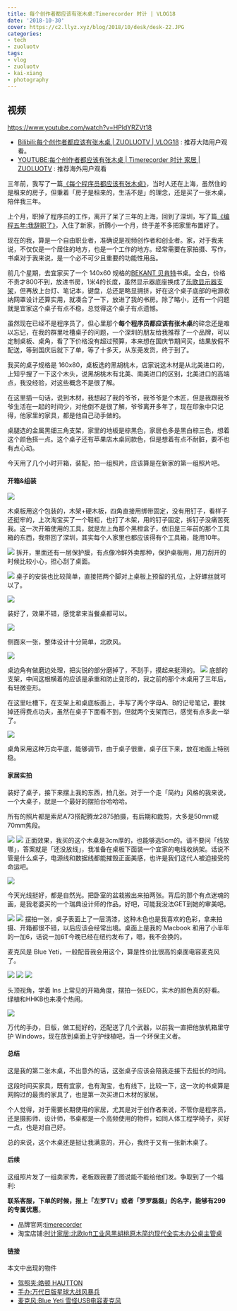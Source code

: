 ```yaml
---
title: 每个创作者都应该有张木桌:Timerecorder 时计 | VLOG18
date: '2018-10-30'
cover: https://c2.llyz.xyz/blog/2018/10/desk/desk-22.JPG
categories:
- tech
- zuoluotv
tags:
- vlog
- zuoluotv
- kai-xiang
- photography
---
```


## 视频

https://www.youtube.com/watch?v=HPldYRZVt18

- [Bilibili:每个创作者都应该有张木桌 | ZUOLUOTV | VLOG18](https://www.bilibili.com/video/av35302187/#reply1166442270) : 推荐大陆用户观看。
- [YOUTUBE:每个创作者都应该有张木桌 | Timerecorder 时计 家居 | ZUOLUOTV](https://www.youtube.com/watch?v=HPldYRZVt18) : 推荐海外用户观看

三年前，我写了一篇[《每个程序员都应该有张木桌》](https://luolei.org/desk-setup-2015/)，当时人还在上海，虽然住的是租来的房子，但秉着「房子是租来的，生活不是」的理念，还是买了一张木桌，陪伴我三年。

上个月，职掉了程序员的工作，离开了呆了三年的上海，回到了深圳，写了篇[《编程五年:我辞职了》](https://luolei.org/new-journey/)，入住了新家，折腾小一个月，终于差不多把家里布置好了。

现在的我，算是一个自由职业者，准确说是视频创作者和创业者。家，对于我来说，不仅仅是一个居住的地方，也是一个工作的地方。经常需要在家拍摄、写作，书桌对于我来说，是一个必不可少且重要的功能性用品。

前几个星期，去宜家买了一个 140x60 规格的[BEKANT 贝肯特](https://www.ikea.cn/cn/zh/catalog/products/S09282670/)书桌。全白，价格不贵才800不到，放进书房，1米4的长度，虽然显示器底座换成了[乐歌显示器支架](https://zuoluo.tv/loctek-d7a)，但再放上台灯、笔记本，键盘，总还是略显拥挤，好在这个桌子底部的电源收纳网罩设计还算实用，就凑合了一下，放进了我的书房。除了略小，还有一个问题就是宜家这个桌子有点不稳，总觉得这个桌子有点遗憾。

虽然现在已经不是程序员了，但心里那个**每个程序员都应该有张木桌**的碎念还是难以忘记，在我的群里吐槽桌子的问题，一个深圳的朋友给我推荐了一个品牌，可以定制桌板、桌角，看了下价格没有超过预算，本来想在国庆节期间买，结果放假不配送，等到国庆后就下了单，等了十多天，从东莞发货，终于到了。

我买的桌子规格是 160x80，桌板选的黑胡桃木，店家说这木材是从北美进口的，上知乎搜了一下这个木头，说黑胡桃木有北美、南美进口的区别，北美进口的高端点，我没经验，对这些概念不是很了解。

在这里插一句话，说到木材，我想起了我的爷爷，我爷爷是个木匠，但是我跟我爷爷生活在一起的时间少，对他倒不是很了解，爷爷离开多年了，现在印象中只记得，他家里的家具，都是他自己动手做的。

桌腿选的金属黑细三角支架，家里的地板是棕黑色，家居也多是黑白棕三色，想着这个颜色搭一点。这个桌子还有苹果店木桌同款色，但是想着有点不耐脏，要不也有点心动。

今天用了几个小时开箱，装配，拍一组照片，应该算是在新家的第一组照片吧。

#### 开箱&组装

![](https://c2.llyz.xyz/blog/2018/10/desk/desk-22.JPG)

木桌板用这个包装的，木架+硬木板，四角直接用绑带固定，没有用钉子，看样子还挺牢的，上次淘宝买了一个鞋柜，也打了木架，用的钉子固定，拆钉子没痛苦死我。这一次开箱使用的工具，就是左上角那个黑橙盒子，依旧是三年前的那个工具箱的东西，我带回了深圳，其实每个人家里也都应该得有个工具箱，能用10年。

![](https://c2.llyz.xyz/blog/2018/10/desk/desk-25.JPG) 拆开，里面还有一层保护膜，有点像冷鲜外卖那种，保护桌板用，用刀刮开的时候比较小心，担心刮了桌面。

![](https://c2.llyz.xyz/blog/2018/10/desk/desk-24.JPG) 桌子的安装也比较简单，直接把两个脚对上桌板上预留的孔位，上好螺丝就可以了。

![](https://c2.llyz.xyz/blog/2018/10/desk/desk-4.JPG)

装好了，效果不错，感觉拿来当餐桌都可以。

![](https://c2.llyz.xyz/blog/2018/10/desk/desk-3.JPG)

侧面来一张，整体设计十分简单，北欧风。

![](https://c2.llyz.xyz/blog/2018/10/desk/desk-5.JPG)

桌边角有做磨边处理，把尖锐的部分磨掉了，不刮手，摸起来挺滑的。 ![](https://c2.llyz.xyz/blog/2018/10/desk/desk-14.JPG) 底部的支架，中间这根横着的应该是承重和防止变形的，我之前的那个木桌用了三年后，有轻微变形。

在这里吐槽下，在支架上和桌底板面上，手写了两个字母A、B的记号笔记，要抹掉还得费点功夫，虽然在桌子下面看不到，但就两个支架而已，感觉有点多此一举了。

![](https://c2.llyz.xyz/blog/2018/10/desk/desk-13.JPG)

桌角采用这种万向平底，能够调节，由于桌子很重，桌子压下来，放在地面上特别稳。

#### 家居实拍

装好了桌子，接下来摆上我的东西，拍几张。对于一个走「简约」风格的我来说，一个大桌子，就是一个最好的摆拍台哈哈哈。

所有的照片都是索尼A73搭配腾龙2875拍摄，有后期和裁剪，大多是50mm或70mm焦段。

![](https://c2.llyz.xyz/blog/2018/10/desk/desk-21.JPG) ![](https://c2.llyz.xyz/blog/2018/10/desk/desk-8.JPG) 正面效果，我买的这个木桌是3cm厚的，也能够选5cm的。请不要问「线放哪」，答案就是「还没放线」，我准备在桌板下面装一个宜家的电线收纳架。话说不管是什么桌子，电源线和数据线都能摧毁正面美感，也许是我们这代人被迫接受的命运吧。

![](https://c2.llyz.xyz/blog/2018/10/desk/desk-19.JPG)

今天光线挺好，都是自然光。把卧室的盆栽搬出来拍两张。背后的那个有点迷魂的画，是我老婆买的一个瑞典设计师的作品，好吧，可能我没法GET到她的审美吧。

![](https://c2.llyz.xyz/blog/2018/10/desk/desk-12.JPG) ![](https://c2.llyz.xyz/blog/2018/10/desk/desk-1.JPG) 摆拍一张，桌子表面上了一层清漆，这种木色也是我喜欢的色彩，拿来拍摄、开箱都很不错，以后应该会经常出境。桌面上是我的 Macbook 和用了小半年的一加6，话说一加6T今晚已经在纽约发布了，嗯，我不会换的。

麦克风是 Blue Yeti，一般配音我会用这个，算是性价比很高的桌面电容麦克风了。

![](https://c2.llyz.xyz/blog/2018/10/desk/desk-9.JPG) ![](https://c2.llyz.xyz/blog/2018/10/desk/desk-11.JPG) ![](https://c2.llyz.xyz/blog/2018/10/desk/desk-17.JPG)

头顶视角，学着 Ins 上常见的开箱角度，摆拍一张EDC，实木的颜色真的好看。绿植和HHKB也来凑个热闹。

![](https://c2.llyz.xyz/blog/2018/10/desk/desk-10.JPG)

万代的手办，日版，做工挺好的，还配送了几个武器，以前我一直把他放机箱里守护 Windows，现在放到桌面上守护绿植吧，当一个环保主义者。

#### 总结

这是我的第二张木桌，不出意外的话，这张桌子应该会陪我走接下去挺长的时间。

这段时间买家具，既有宜家，也有淘宝，也有线下，比较一下，这一次的书桌算是网购过的最贵的家具了，也是第一次买进口木材的家居。

个人觉得，对于需要长期使用的家居，尤其是对于创作者来说，不管你是程序员，还是摄影师、设计师，书桌都是一个高频使用的物件，如同人体工程学椅子，买好一点，也是对自己好。

总的来说，这个木桌还是挺让我满意的，开心，我终于又有一张新木桌了。

#### 后续

这组照片发了一组卖家秀，老板跟我要了图说能不能给他们发。争取到了一个福利:

**联系客服，下单的时候，报上「左罗TV」或者「罗罗磊磊」的名字，能够有299的专属优惠**。

- 品牌官网:[timerecorder](https://www.timerecorder.ltd/)
- 淘宝店铺:[时计家居:北欧loft工业风黑胡桃原木简约现代全实木办公桌主管桌](https://zuoluo.tv/desk-timerecorder)

#### 链接

本文中出现的物件

- [驾照夹:皓顿 HAUTTON](https://zuoluo.tv/license-holder)
- [手办:万代日版星球大战风暴兵](https://zuoluo.tv/bandai-stormtrooper)
- [麦克风:Blue Yeti 雪怪USB电容麦克风](https://zuoluo.tv/blue-yeti-usb)
